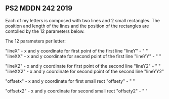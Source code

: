 ## PS2 MDDN 242 2019

Each of my letters is composed with two lines and 2 small rectangles. The position and length of the lines and the position of the rectangles are contolled by the 12 parameters below.

The 12 parameters per letter:

  "lineX" - x and y coordinate for first point of the first line
  "lineY" - " "
  "lineXX" - x and y coordinate for second point of the first line
  "lineYY" - " "

  "lineX2" - x and y coordinate for first point of the second line
  "lineY2" - " "
  "lineXX2" - x and y coordinate for second point of the second line
  "lineYY2"

  "offsetx" - x and y coordinate for first small rect
  "offsety" - " "

  "offsetx2" - x and y coordinate for second small rect
  "offsety2" - " "

